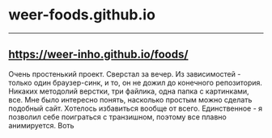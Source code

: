 # weer-foods.github.io
---
https://weer-inho.github.io/foods/
---
Очень простенький проект. Сверстал за вечер. Из зависимостей - только один браузер-синк, и то, он не дожил до конечного репозитория.
Никаких методолий верстки, три файлика, одна папка с картинками, все. 
Мне было интересно понять, насколько простым можно сделать подобный сайт. 
Хотелось избавиться вообще от всего. Единственное - я позволил себе поиграться с транзишном, поэтому все плавно анимируется. 
Воть

